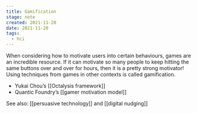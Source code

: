```yaml
---
title: Gamification
stage: note
created: 2021-11-20
date: 2021-11-20
tags:
  - hci
---
```


When considering how to motivate users into certain behaviours, games are an incredible resource. If it can motivate so many people to keep hitting the same buttons over and over for hours, then it is a pretty strong motivator! Using techniques from games in other contexts is called gamification. 

- Yukai Chou’s [[Octalysis framework]]
- Quantic Foundry’s [[gamer motivation model]]

See also: [[persuasive technology]] and [[digital nudging]]